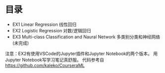 # 目录
* EX1 Linear Regression 线性回归
* EX2 Logistic Regression 对数/逻辑回归
* EX3 Multi-class Classification and Naural Network 多类别分类和神经网络 (未完成)

注意：EX2有使用VSCode的Jupyter插件和Jupyter Notebook的两个版本。
用Jupyter Notebook写学习笔记真舒服。
代码参考自 https://github.com/kaleko/CourseraML